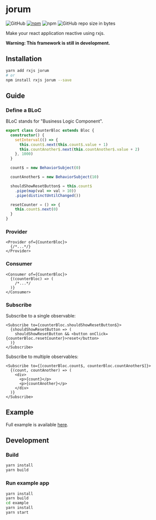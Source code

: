 #  jorum

![GitHub](https://img.shields.io/github/license/awmleer/jorum.svg)
[![npm](https://img.shields.io/npm/v/jorum.svg)](https://www.npmjs.com/package/jorum)
![npm](https://img.shields.io/npm/dw/jorum.svg)
![GitHub repo size in bytes](https://img.shields.io/github/repo-size/awmleer/jorum.svg)

Make your react application reactive using rxjs.

**Warning: This framework is still in development.**

## Installation

```bash
yarn add rxjs jorum
# or
npm install rxjs jorum --save
```

## Guide

### Define a BLoC

BLoC stands for "Business Logic Component".

```typescript
export class CounterBloc extends Bloc {
  constructor() {
    setInterval(() => {
      this.count$.next(this.count$.value + 1)
      this.countAnother$.next(this.countAnother$.value + 2)
    }, 1000)
  }

  count$ = new BehaviorSubject(0)

  countAnother$ = new BehaviorSubject(10)

  shouldShowResetButton$ = this.count$
    .pipe(map(val => val > 10))
    .pipe(distinctUntilChanged())

  resetCounter = () => {
    this.count$.next(0)
  }
}
```

### Provider

```tsx
<Provider of={CounterBloc}>
  {/*...*/}
</Provider>
```

### Consumer

```tsx
<Consumer of={CounterBloc}>
  {(counterBloc) => (
    /*...*/
  )}
</Consumer>
```

### Subscribe

Subscribe to a single observable:

```tsx
<Subscribe to={counterBloc.shouldShowResetButton$}>
  {shouldShowResetButton => (
    shouldShowResetButton && <button onClick={counterBloc.resetCounter}>reset</button>
  )}
</Subscribe>
```

Subscribe to multiple observables:

```tsx
<Subscribe to={[counterBloc.count$, counterBloc.countAnother$]}>
  {(count, countAnother) => (
    <div>
      <p>{count}</p>
      <p>{countAnother}</p>
    </div>
  )}
</Subscribe>
```

## Example

Full example is available [here](https://github.com/awmleer/jorum/tree/master/example).

## Development

### Build

```bash
yarn install
yarn build
```

### Run example app

```bash
yarn install
yarn build
cd example
yarn install
yarn start
```

